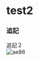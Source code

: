 # test2
### 追記
追記２<br>
![ae86](https://user-images.githubusercontent.com/67813825/129496947-4419cb0e-4569-4f5d-895b-efd813830e18.jpg)

